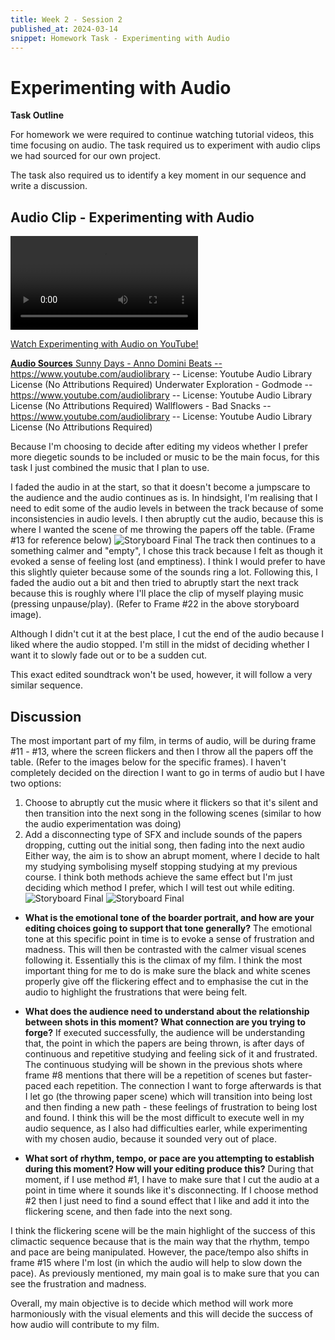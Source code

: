 ```yaml
---
title: Week 2 - Session 2
published_at: 2024-03-14
snippet: Homework Task - Experimenting with Audio
---
```

# Experimenting with Audio

**Task Outline**

   For homework we were required to continue watching tutorial videos, this time focusing on audio. The task required us to experiment with audio clips we had sourced for our own project.

   The task also required us to identify a key moment in our sequence and write a discussion.

## Audio Clip - Experimenting with Audio
<video controls src="/W02S1/Soundtrack.mp4" title="Title"></video>
<p><a href=https://youtu.be/oYtdE3fq4Yw> Watch Experimenting with Audio on YouTube!</p>

**Audio Sources**
Sunny Days - Anno Domini Beats -- https://www.youtube.com/audiolibrary -- License: Youtube Audio Library License (No Attributions Required)
Underwater Exploration - Godmode -- https://www.youtube.com/audiolibrary -- License: Youtube Audio Library License (No Attributions Required)
Wallflowers - Bad Snacks -- https://www.youtube.com/audiolibrary -- License: Youtube Audio Library License (No Attributions Required)


Because I'm choosing to decide after editing my videos whether I prefer more diegetic sounds to be included or music to be the main focus, for this task I just combined the music that I plan to use.

I faded the audio in at the start, so that it doesn't become a jumpscare to the audience and the audio continues as is. In hindsight, I'm realising that I need to edit some of the audio levels in between the track because of some inconsistencies in audio levels. I then abruptly cut the audio, because this is where I wanted the scene of me throwing the papers off the table. (Frame #13 for reference below)
![Storyboard Final](/W02S1/final2.jpg)
The track then continues to a something calmer and "empty", I chose this track because I felt as though it evoked a sense of feeling lost (and emptiness). I think I would prefer to have this slightly quieter because some of the sounds ring a lot. Following this, I faded the audio out a bit and then tried to abruptly start the next track because this is roughly where I'll place the clip of myself playing music (pressing unpause/play). (Refer to Frame #22 in the above storyboard image).

Although I didn't cut it at the best place, I cut the end of the audio because I liked where the audio stopped. I'm still in the midst of deciding whether I want it to slowly fade out or to be a sudden cut.

This exact edited soundtrack won't be used, however, it will follow a very similar sequence.

## Discussion
The most important part of my film, in terms of audio, will be during frame #11 - #13, where the screen flickers and then I throw all the papers off the table. (Refer to the images below for the specific frames). 
I haven't completely decided on the direction I want to go in terms of audio but I have two options:
1. Choose to abruptly cut the music where it flickers so that it's silent and then transition into the next song in the following scenes (similar to how the audio experimentation was doing)
2. Add a disconnecting type of SFX and include sounds of the papers dropping, cutting out the initial song, then fading into the next audio
Either way, the aim is to show an abrupt moment, where I decide to halt my studying symbolising myself stopping studying at my previous course. I think both methods achieve the same effect but I'm just deciding which method I prefer, which I will test out while editing.
![Storyboard Final](/W02S1/final2.jpg)
![Storyboard Final](/W02S1/final2.jpg)
- **What is the emotional tone of the boarder portrait, and how are your editing choices going to support that tone generally?**
The emotional tone at this specific point in time is to evoke a sense of frustration and madness. This will then be contrasted with the calmer visual scenes following it. Essentially this is the climax of my film. I think the most important thing for me to do is make sure the black and white scenes properly give off the flickering effect and to emphasise the cut in the audio to highlight the frustrations that were being felt.

- **What does the audience need to understand about the relationship between shots in this moment? What connection are you trying to forge?**
If executed successfully, the audience will be understanding that, the point in which the papers are being thrown, is after days of continuous and repetitive studying and feeling sick of it and frustrated. The continuous studying will be shown in the previous shots where frame #8 mentions that there will be a repetition of scenes but faster-paced each repetition. The connection I want to forge afterwards is that I let go (the throwing paper scene) which will transition into being lost and then finding a new path - these feelings of frustration to being lost and found. I think this will be the most difficult to execute well in my audio sequence, as I also had difficulties earler, while experimenting with my chosen audio, because it sounded very out of place.

- **What sort of rhythm, tempo, or pace are you attempting to establish during this moment? How will your editing produce this?**
During that moment, if I use method #1, I have to make sure that I cut the audio at a point in time where it sounds like it's disconnecting. If I choose method #2 then I just need to find a sound effect that I like and add it into the flickering scene, and then fade into the next song. 

I think the flickering scene will be the main highlight of the success of this climactic sequence because that is the main way that the rhythm, tempo and pace are being manipulated. However, the pace/tempo also shifts in frame #15 where I'm lost (in which the audio will help to slow down the pace). As previously mentioned, my main goal is to make sure that you can see the frustration and madness. 

Overall, my main objective is to decide which method will work more harmoniously with the visual elements and this will decide the success of how audio will contribute to my film.
